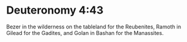 # Deuteronomy 4:43

Bezer in the wilderness on the tableland for the Reubenites, Ramoth in Gilead for the Gadites, and Golan in Bashan for the Manassites.
